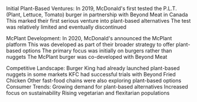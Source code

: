 Initial Plant-Based Ventures:
 In 2019, McDonald's first tested the P.L.T. (Plant, Lettuce, Tomato) burger in partnership with Beyond Meat in Canada
This marked their first serious venture into plant-based alternatives
The test was relatively limited and eventually discontinued

 McPlant Development:
 In 2020, McDonald's announced the McPlant platform
This was developed as part of their broader strategy to offer plant-based options
The primary focus was initially on burgers rather than nuggets
The McPlant burger was co-developed with Beyond Meat

Competitive Landscape:
 Burger King had already launched plant-based nuggets in some markets
KFC had successful trials with Beyond Fried Chicken
Other fast-food chains were also exploring plant-based options
 Consumer Trends:
 Growing demand for plant-based alternatives
Increased focus on sustainability
Rising vegetarian and flexitarian populations
